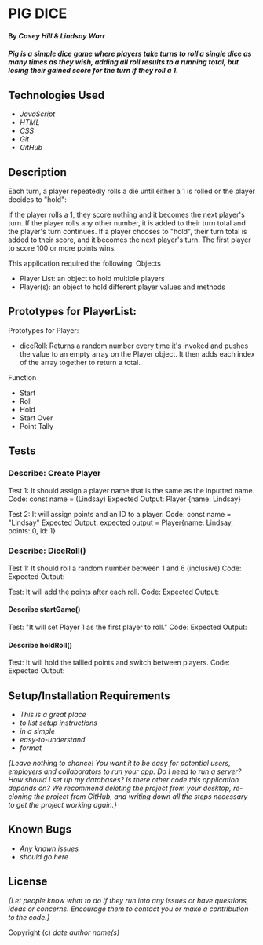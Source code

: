 # PIG DICE

#### By _Casey Hill & Lindsay Warr_

#### _Pig is a simple dice game where players take turns to roll a single dice as many times as they wish, adding all roll results to a running total, but losing their gained score for the turn if they roll a 1._

## Technologies Used

* _JavaScript_
* _HTML_
* _CSS_
* _Git_
* _GitHub_

## Description
Each turn, a player repeatedly rolls a die until either a 1 is rolled or the player decides to "hold":

If the player rolls a 1, they score nothing and it becomes the next player's turn.
If the player rolls any other number, it is added to their turn total and the player's turn continues.
If a player chooses to "hold", their turn total is added to their score, and it becomes the next player's turn.
The first player to score 100 or more points wins.

This application required the following:
Objects
- Player List: an object to hold multiple players
- Player(s): an object to hold different player values and methods

Prototypes for PlayerList:
- 

Prototypes for Player:
- diceRoll: Returns a random number every time it's invoked and pushes the value to an empty array on the Player object. It then adds each index of the array together to return a total. 

Function
- Start 
- Roll
- Hold
- Start Over
- Point Tally

## Tests
### Describe: Create Player

Test 1: It should assign a player name that is the same as the inputted name.
Code: const name = (Lindsay)
Expected Output: Player {name: Lindsay}

<!--
function Player(name) {
    this.name = name
}
let player1 = new Player("Casey")
'Casey'
-->

Test 2: It will assign points and an ID to a player.
Code: const name = "Lindsay"
Expected Output: expected output = Player{name: Lindsay, points: 0, id: 1}

<!--
function PlayerList() {
    this.players = {};
    this.currentId = 0;
}

PlayerList.prototype.assignId = function() {
    this.currentId += 1;
    return this.currentId;
}

PlayerList.prototype.addPlayer = function (player) {
    player.id = this.assignId();
    this.players[player.id] = player;
}

PlayerList.prototype.findPlayer = function (id) {
    if (this.players[id] !== undefined) {
        return this.players[id];
    }
    return false;
}

//Business logic for Player
function Player(name){
    this.name = name;
    this.points = 0;
}
-->

### Describe: DiceRoll()

Test 1: It should roll a random number between 1 and 6 (inclusive)
Code: 
Expected Output:
<!--
function DiceRoll() {
    this.numbers = [1, 2, 3, 4, 5, 6];
};

DiceRoll.prototype.roll = function () {
    return this.numbers[Math.floor(Math.random() * this.numbers.length)];
}; 
-->

Test: It will add the points after each roll.
Code:
Expected Output:

#### Describe startGame()
Test: "It will set Player 1 as the first player to roll."
Code:
Expected Output:

#### Describe holdRoll()
Test: It will hold the tallied points and switch between players.
Code: 
Expected Output: 

## Setup/Installation Requirements

* _This is a great place_
* _to list setup instructions_
* _in a simple_
* _easy-to-understand_
* _format_

_{Leave nothing to chance! You want it to be easy for potential users, employers and collaborators to run your app. Do I need to run a server? How should I set up my databases? Is there other code this application depends on? We recommend deleting the project from your desktop, re-cloning the project from GitHub, and writing down all the steps necessary to get the project working again.}_

## Known Bugs

* _Any known issues_
* _should go here_

## License

_{Let people know what to do if they run into any issues or have questions, ideas or concerns.  Encourage them to contact you or make a contribution to the code.}_

Copyright (c) _date_ _author name(s)_